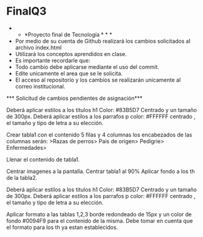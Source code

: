 # FinalQ3
* * *Proyecto final de Tecnología * * *
* Por medio de su cuenta de Github realizará los cambios solicitados al archivo index.html
* Utilizará los conceptos aprendidos en clase.
* Es importante recordarle que:
* Todo cambio debe aplicarse mediante el uso del commit.
* Edite unicamente el area que se le solicita.
* El acceso al repositorio y los cambios se realizarán unicamente al correo institucional.

*** Solicitud de cambios pendientes de asignación***

  Deberá aplicar estilos a los titulos h1 Color: #83B5D7 Centrado  y un tamaño de 300px.
  Deberá aplicar estilos a los parrafos p color: #FFFFFF centrado , el tamaño y tipo de letra a su elección.
  
  Crear tabla1 con el contenido 5 filas y 4 columnas los encabezados de las columnas serán: >Razas de perros> Pais de origen> Pedigrie> Enfermedades>
  
  Llenar el contenido de tabla1.
  
  Centrar imagenes a la pantalla.
  Centrar tabla1 al 90%
  Aplicar fondo a los th de la tabla2.

  Deberá aplicar estilos a los titulos h1 Color: #83B5D7 Centrado  y un tamaño de 300px.
  Deberá aplicar estilos a los parrafos p color: #FFFFFF centrado , el tamaño y tipo de letra a su elección.
  
  Aplicar formato a las tablas 1,2,3 borde redondeado de 15px y un color de fondo #0094F9 para el contenido de la misma. 
  Debe tomar en cuenta que el formato para los th ya estan establecidos.
